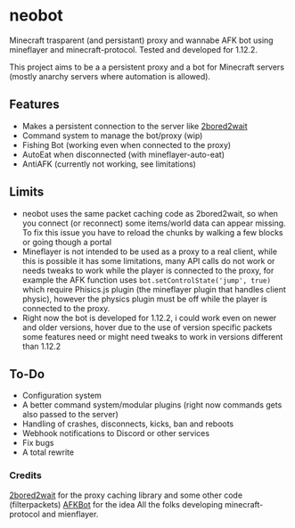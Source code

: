 # neobot
Minecraft trasparent (and persistant) proxy and wannabe AFK bot using mineflayer and minecraft-protocol. Tested and developed for 1.12.2.

This project aims to be a a persistent proxy and a bot for Minecraft servers (mostly anarchy servers where automation is allowed). 

## Features 
* Makes a persistent connection to the server like [2bored2wait](https://github.com/themoonisacheese/2bored2wait)
* Command system to manage the bot/proxy (wip)
* Fishing Bot (working even when connected to the proxy)
* AutoEat when disconnected (with mineflayer-auto-eat)
* AntiAFK (currently not working, see limitations)

## Limits
* neobot uses the same packet caching code as 2bored2wait, so when you connect (or reconnect) some items/world data can appear missing. To fix this issue you have to reload the chunks by walking a few blocks or going though a portal
* Mineflayer is not intended to be used as a proxy to a real client, while this is possible it has some limitations, many API calls do not work or needs tweaks to work while the player is connected to the proxy, for example the AFK function uses  `bot.setControlState('jump', true)` which require Phisics.js plugin (the mineflayer plugin that handles client physic), however the physics plugin must be off while the player is connected to the proxy. 
* Right now the bot is developed for 1.12.2, i could work even on newer and older versions, hover due to the use of version specific packets some features need or might need tweaks to work in versions different than 1.12.2

## To-Do
* Configuration system
* A better command system/modular plugins (right now commands gets also passed to the server)
* Handling of crashes, disconnects, kicks, ban and reboots
* Webhook notifications to Discord or other services
* Fix bugs
* A total rewrite

### Credits
[2bored2wait](https://github.com/themoonisacheese/2bored2wait) for the proxy caching library and some other code (filterpackets)
[AFKBot](https://github.com/DrMoraschi/AFKBot) for the idea
All the folks developing minecraft-protocol and mienflayer. 
